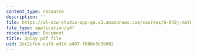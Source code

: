 ```yaml
---
content_type: resource
description: ''
file: https://ol-ocw-studio-app-qa.s3.amazonaws.com/courses/6-042j-mathematics-for-computer-science-spring-2015/2ec2efeecafdad1da497f080c8e3b002_T1AtlGrCoU8.pdf
file_type: application/pdf
resourcetype: Document
title: 3play pdf file
uid: 2ec2efee-cafd-ad1d-a497-f080c8e3b002
---
```


